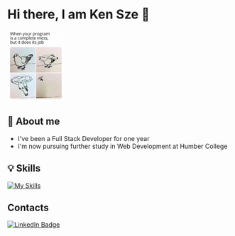 # Hi there, I am Ken Sze 👋

<p align="left">
  <img src="./banner.jpg" alt="Banner" width="128" height="161"/>
</p>

## 🌱 About me

- I've been a Full Stack Developer for one year
- I'm now pursuing further study in Web Development at Humber College

## 💡 Skills

[![My Skills](https://skillicons.dev/icons?i=aws,azure,linux,docker,kubernetes,c,cpp,cs,dotnet,java,python,html,css,js,ts,react,vuejs,nextjs,mysql,postgresql,mongo)](https://skillicons.dev)

## Contacts

[![LinkedIn Badge](https://img.shields.io/badge/LINKEDIN-0183BF?style=for-the-badge&labelColor=0183BF&logo=linkedin&logoColor=white&link=https://www.linkedin.com/in/ken-sze)](https://www.linkedin.com/in/ken-sze)
